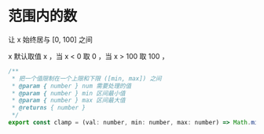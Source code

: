# 范围内的数

让 x 始终居与 [0, 100] 之间

x 默认取值 x ，当 x < 0 取 0 ，当 x > 100 取 100 ，

```javascript
/**
 * 把一个值限制在一个上限和下限 ([min, max]) 之间
 * @param { number } num 需要处理的值
 * @param { number } min 区间最小值
 * @param { number } max 区间最大值
 * @returns { number }
 */
export const clamp = (val: number, min: number, max: number) => Math.min(Math.max(val, min), max)
```

